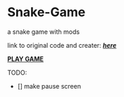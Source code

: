 # Snake-Game

a snake game with mods

link to original code and creater: ***[here](https://gist.github.com/ZiKT1229/5935a10ce818ea7b851ea85ecf55b4da)***<br>



**[PLAY GAME](https://somestranger8.github.io/Snake-Game/index.html)**


TODO:
- [] make pause screen
